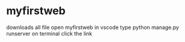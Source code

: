 # myfirstweb
downloads all file 
open myfirstweb in vscode
type python manage.py runserver on terminal 
click the link 
